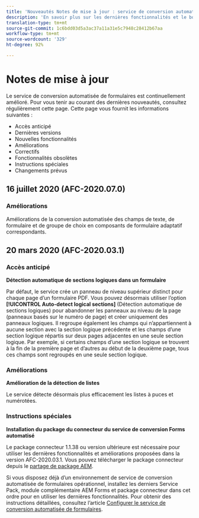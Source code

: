 ```yaml
---
title: 'Nouveautés Notes de mise à jour : service de conversion automatisée de formulaires'
description: 'En savoir plus sur les dernières fonctionnalités et le bogue corrigé pour le service de conversion automatisée de formulaires '
translation-type: tm+mt
source-git-commit: 1c6bdd03d5a3ac37a11a31e5c7948c28412b67aa
workflow-type: tm+mt
source-wordcount: '329'
ht-degree: 92%

---
```



# Notes de mise à jour

Le service de conversion automatisée de formulaires est continuellement amélioré. Pour vous tenir au courant des dernières nouveautés, consultez régulièrement cette page. Cette page vous fournit les informations suivantes :

* Accès anticipé
* Dernières versions
* Nouvelles fonctionnalités
* Améliorations
* Correctifs
* Fonctionnalités obsolètes
* Instructions spéciales
* Changements prévus


## 16 juillet 2020 (AFC-2020.07.0)

### Améliorations

Améliorations de la conversion automatisée des champs de texte, de formulaire et de groupe de choix en composants de formulaire adaptatif correspondants.

## 20 mars 2020 (AFC-2020.03.1)

### Accès anticipé

**Détection automatique de sections logiques dans un formulaire**

Par défaut, le service crée un panneau de niveau supérieur distinct pour chaque page d’un formulaire PDF. Vous pouvez désormais utiliser l’option **[!UICONTROL Auto-detect logical sections]** (Détection automatique de sections logiques) pour abandonner les panneaux au niveau de la page (panneaux basés sur le numéro de page) et créer uniquement des panneaux logiques. Il regroupe également les champs qui n’appartiennent à aucune section avec la section logique précédente et les champs d’une section logique répartis sur deux pages adjacentes en une seule section logique. Par exemple, si certains champs d’une section logique se trouvent à la fin de la première page et d’autres au début de la deuxième page, tous ces champs sont regroupés en une seule section logique.

### Améliorations

**Amélioration de la détection de listes**

Le service détecte désormais plus efficacement les listes à puces et numérotées.

### Instructions spéciales

**Installation du package du connecteur du service de conversion Forms automatisé**

Le package connecteur 1.1.38 ou version ultérieure est nécessaire pour utiliser les dernières fonctionnalités et améliorations proposées dans la version AFC-2020.03.1. Vous pouvez télécharger le package connecteur depuis le [partage de package AEM](https://www.adobeaemcloud.com/content/marketplace/marketplaceProxy.html?packagePath=/content/companies/public/adobe/packages/cq650/featurepack/AFCS-Connector-2020.03.1).

Si vous disposez déjà d’un environnement de service de conversion automatisée de formulaires opérationnel, installez les derniers Service Pack, module complémentaire AEM Forms et package connecteur dans cet ordre pour en utiliser les dernières fonctionnalités. Pour obtenir des instructions détaillées, consultez l’article [Configurer le service de conversion automatisée de formulaires](configure-service.md).